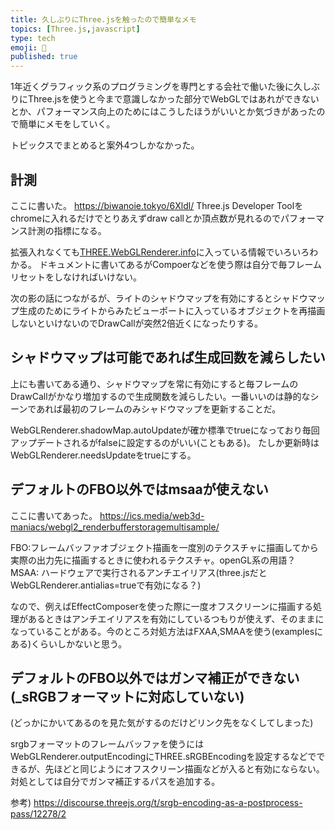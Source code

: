 ```yaml
---
title: 久しぶりにThree.jsを触ったので簡単なメモ
topics: [Three.js,javascript]
type: tech
emoji: 💛
published: true
---
```

1年近くグラフィック系のプログラミングを専門とする会社で働いた後に久しぶりにThree.jsを使うと今まで意識しなかった部分でWebGLではあれができないとか、パフォーマンス向上のためにはこうしたほうがいいとか気づきがあったので簡単にメモをしていく。

トピックスでまとめると案外4つしかなかった。


## 計測

ここに書いた。
https://biwanoie.tokyo/6Xldl/
Three.js Developer Toolをchromeに入れるだけでとりあえずdraw callとか頂点数が見れるのでパフォーマンス計測の指標になる。

拡張入れなくても[THREE.WebGLRenderer.info](https://threejs.org/docs/#api/en/renderers/WebGLRenderer.info)に入っている情報でいろいろわかる。
ドキュメントに書いてあるがCompoerなどを使う際は自分で毎フレームリセットをしなければいけない。

次の影の話につながるが、ライトのシャドウマップを有効にするとシャドウマップ生成のためにライトからみたビューポートに入っているオブジェクトを再描画しないといけないのでDrawCallが突然2倍近くになったりする。


## シャドウマップは可能であれば生成回数を減らしたい

上にも書いてある通り、シャドウマップを常に有効にすると毎フレームのDrawCallがかなり増加するので生成関数を減らしたい。一番いいのは静的なシーンであれば最初のフレームのみシャドウマップを更新することだ。

WebGLRenderer.shadowMap.autoUpdateが確か標準でtrueになっており毎回アップデートされるがfalseに設定するのがいい(こともある)。
たしか更新時はWebGLRenderer.needsUpdateをtrueにする。


## デフォルトのFBO以外ではmsaaが使えない

ここに書いてあった。
https://ics.media/web3d-maniacs/webgl2_renderbufferstoragemultisample/

FBO:フレームバッファオブジェクト描画を一度別のテクスチャに描画してから実際の出力先に描画するときに使われるテクスチャ。openGL系の用語？
MSAA: ハードウェアで実行されるアンチエイリアス(three.jsだとWebGLRenderer.antialias=trueで有効になる？)

なので、例えばEffectComposerを使った際に一度オフスクリーンに描画する処理があるときはアンチエイリアスを有効にしているつもりが使えず、そのままになっていることがある。今のところ対処方法はFXAA,SMAAを使う(examplesにある)くらいしかないと思う。


## デフォルトのFBO以外ではガンマ補正ができない(_sRGBフォーマットに対応していない)

(どっかにかいてあるのを見た気がするのだけどリンク先をなくしてしまった)

srgbフォーマットのフレームバッファを使うにはWebGLRenderer.outputEncodingにTHREE.sRGBEncodingを設定するなどでできるが、先ほどと同じようにオフスクリーン描画などが入ると有効にならない。対処としては自分でガンマ補正するパスを追加する。

参考) https://discourse.threejs.org/t/srgb-encoding-as-a-postprocess-pass/12278/2
